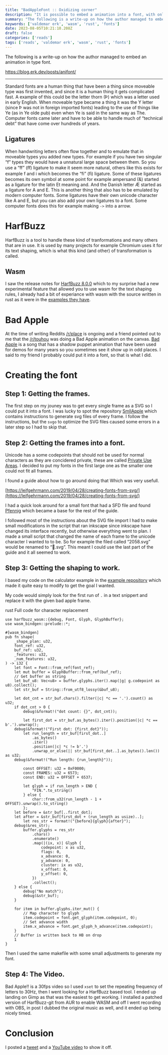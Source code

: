 ```yaml
---
title: "BadAppleFont :: Oxidizing corner"
description: "It is possible to embed a animation into a font, with only a small amount of hacking"
summary: "The following is a write-up on how the author managed to embed an animation in type font."
keywords: ['valdemar erk', 'wasm', 'rust', 'fonts']
date: 2023-08-05T10:21:10.208Z
draft: false
categories: ['reads']
tags: ['reads', 'valdemar erk', 'wasm', 'rust', 'fonts']
---
```


The following is a write-up on how the author managed to embed an animation in type font.

https://blog.erk.dev/posts/anifont/

---

Standard fonts are a human thing that have been a thing since moveable type was first invented, and since it is a human thing it gets complicated fast. A example of this could be the letter thorn (Þ) which was a letter used in early English. When moveable type became a thing it was the Y letter (since Þ was not in foreign imported fonts) leading to the use of things like Ye (as in Ye olde pub) even when Ye is said in the same way as The. Computer fonts came later and have to be able to handle much of “technical debt” that have come over hundreds of years.

Ligatures
------------------------

When handwriting letters often flow together and to emulate that in moveable types you added new types. For example if you have two singular “f” types they would have a unnatural large space between them. So you use a “ff” (ﬀ) ligature to make it seem more natural, others like this exists for example f and i which becomes the “fi” (ﬁ) ligature. Some of these ligatures becomes its own symbol at some point for example ampersand (&) started as a ligature for the latin Et meaning and. And the Danish letter Æ started as a ligature for A and E. This is another thing that also has to be emulated by modern computer fonts. Some ligatures have their own unicode character like A and E, but you can also add your own ligatures to a font. Some computer fonts does this for example making `->` into a arrow.

HarfBuzz
======================

HarfBuzz is a tool to handle these kind of tranformations and many others that are in use. It is used by many projects for example Chromium uses it for its text shaping, which is what this kind (and other) of transformation is called.

Wasm
--------------

I saw the release notes for [HarfBuzz 8.0.0](https://github.com/harfbuzz/harfbuzz/releases/tag/8.0.0) which to my surprise had a new experimental feature that allowed you to use wasm for the text shaping rules, I already had a bit of experiance with wasm with the source written in rust as it were in the [examples they have](https://github.com/harfbuzz/harfbuzz-wasm-examples).

Bad Apple
========================

At the time of writing Reddits [/r/place](https://reddit.com/r/place) is ongoing and a friend pointed out to me that the [/r/touhou](https://reddit.com/r/touhou) was doing a Bad Apple animation on the canvas. [Bad Apple](https://en.wikipedia.org/wiki/Bad_Apple!!#Use_as_a_graphical_and_audio_test) is a song that has a shadow puppet animation that have been used for demos for many years so you sometimes see it show up in odd places. I said to my friend I probably could put it into a font, so that is what I did.

Creating the font
========================================

Step 1: Getting the frames.
----------------------------------------------------------

The first step on my jouney was to get every single frame as a SVG so I could put it into a font. I was lucky to spot the repository [SmllApple](https://github.com/Eiim/SmilApple) which contains instructions to generate svg files of every frame. I follow the instructions, but the `svgo` to optimize the SVG files caused some errors in a later step so I had to skip that.

Step 2: Getting the frames into a font.
----------------------------------------------------------------------------------

Unicode has a some codepoints that should not be used for normal characters as they are concidered private, these are called [Private Use Areas](https://en.wikipedia.org/wiki/Private_Use_Areas). I decided to put my fonts in the first large one as the smaller one could not fit all frames.

I found a guide about how to go around doing that Which was very usefull.

[https://leifgehrmann.com/2019/04/28/creating-fonts-from-svg/](https://leifgehrmann.com/2019/04/28/creating-fonts-from-svg/)

I had a quick look around for a small font that had a SFD file and found [Pfennig](https://github.com/Automattic/node-canvas/tree/master/examples/pfennigFont) which became a base for the rest of the guide.

I followed most of the instructions about the SVG file import I had to make small modifications in the script that ran inkscape since inkscape have changed its interface recently, but otherwise everything went to plan. I made a small script that changed the name of each frame to the unicode character I wanted to to be. So for example the filed called “2058.svg” would be renamed to “󰠊.svg”. This meant I could use the last part of the guide and it all seemed to work.

Step 3: Getting the shaping to work.
----------------------------------------------------------------------------

I based my code on the calculator example in the [example repository](https://github.com/harfbuzz/harfbuzz-wasm-examples) which made it quite easy to modify to get the goal I wanted.

My code would simply look for the first run of `.` in a text snippert and replace it with the given bad apple frame.

 rust Full code for character replacement

    
    use harfbuzz_wasm::{debug, Font, Glyph, GlyphBuffer};
    use wasm_bindgen::prelude::*;
    
    #[wasm_bindgen]
    pub fn shape(
        _shape_plan: u32,
        font_ref: u32,
        buf_ref: u32,
        _features: u32,
        _num_features: u32,
    ) -> i32 {
        let font = Font::from_ref(font_ref);
        let mut buffer = GlyphBuffer::from_ref(buf_ref);
        // Get buffer as string
        let buf_u8: Vec<u8> = buffer.glyphs.iter().map(|g| g.codepoint as u8).collect();
        let str_buf = String::from_utf8_lossy(&buf_u8);
    
        let dot_cnt = str_buf.chars().filter(|c| *c == '.').count() as u32;
        if dot_cnt > 0 {
            debug(&format!("dot count: {}", dot_cnt));
    
            let first_dot = str_buf.as_bytes().iter().position(|c| *c == b'.').unwrap();
    	debug(&format!("First dot: {first_dot}"));
            let run_length = str_buf[first_dot..]
                .as_bytes()
                .iter()
                .position(|c| *c != b'.')
                .unwrap_or_else(|| str_buf[first_dot..].as_bytes().len()) as u32;
    	debug(&format!("Run length: {run_length}"));
    	
            const OFFSET: u32 = 0xF0000;
            const FRAMES: u32 = 6573;
            const END: u32 = OFFSET + 6537;
    
            let glyph = if run_length > END {
                "FIN.".to_string()
            } else {
                char::from_u32(run_length - 1 + OFFSET).unwrap().to_string()
            };
    	let before = &str_buf[..first_dot];
    	let after = &str_buf[first_dot + (run_length as usize)..];
            let res_str = format!("{before}{glyph}{after}");
    	debug(&res_str);
            buffer.glyphs = res_str
                .chars()
                .enumerate()
                .map(|(ix, x)| Glyph {
                    codepoint: x as u32,
                    flags: 0,
                    x_advance: 0,
                    y_advance: 0,
                    cluster: ix as u32,
                    x_offset: 0,
                    y_offset: 0,
                })
                .collect();
        } else {
            debug("No match");
            debug(&str_buf);
        }
    
        for item in buffer.glyphs.iter_mut() {
            // Map character to glyph
            item.codepoint = font.get_glyph(item.codepoint, 0);
            // Set advance width
            item.x_advance = font.get_glyph_h_advance(item.codepoint);
        }
        // Buffer is written back to HB on drop
        1
    }
    

Then I used the same makefile with some small adjustments to generate my font.

Step 4: The Video.
----------------------------------------

Bad Apple!! is a 30fps video so I used `xset` to set the repeating frequency of letters to 30Hz, then I went looking for a HarfBuzz based tool. I ended up landing on Gimp as that was the easiest to get working. I installed a patched version of HarfBuzz-git from AUR to enable WASM and off I went recording with OBS, in post I dubbed the original music as well, and it ended up being nicely timed.

Conclusion
==========================

I posted a [tweet](https://twitter.com/valdemarerk/status/1682715181854367744) and a [YouTube video](https://www.youtube.com/watch?v=GF2sn2DXjlA) to show it off.